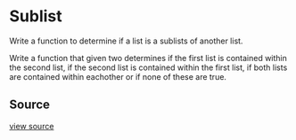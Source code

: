 # Sublist

Write a function to determine if a list is a sublists of another list.

Write a function that given two determines if the first list is contained within
the second list, if the second list is contained within the first list, if
both lists are contained within eachother or if none of these are true.


## Source

 [view source]()
